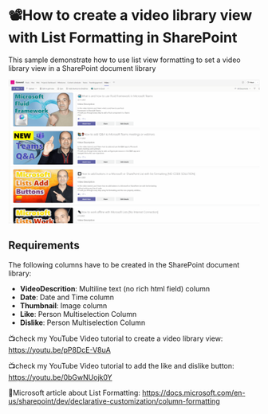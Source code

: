 # 📽️How to create a video library view with List Formatting in SharePoint
This sample demonstrate how to use list view formatting to set a video library view in a SharePoint document library

![📽️How to create a video library view with List Formatting in SharePoint](./preview.gif)

## Requirements
The following columns have to be created in the SharePoint document library:

- **VideoDescrition**: Multiline text (no rich html field) column
- **Date**: Date and Time column
- **Thumbnail**: Image column
- **Like**: Person Multiselection Column
- **Dislike**: Person Multiselection Column

📺check my YouTube Video tutorial to create a video library view:
https://youtu.be/pP8DcE-V8uA

📺check my YouTube Video tutorial to add the like and dislike button:
https://youtu.be/0bGwNUojk0Y

🔗Microsoft article about List Formatting:
https://docs.microsoft.com/en-us/sharepoint/dev/declarative-customization/column-formatting
